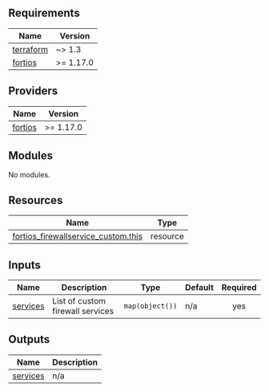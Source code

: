 <!-- BEGIN_TF_DOCS -->
## Requirements

| Name | Version |
|------|---------|
| <a name="requirement_terraform"></a> [terraform](#requirement\_terraform) | ~> 1.3 |
| <a name="requirement_fortios"></a> [fortios](#requirement\_fortios) | >= 1.17.0 |

## Providers

| Name | Version |
|------|---------|
| <a name="provider_fortios"></a> [fortios](#provider\_fortios) | >= 1.17.0 |

## Modules

No modules.

## Resources

| Name | Type |
|------|------|
| [fortios_firewallservice_custom.this](https://registry.terraform.io/providers/fortinetdev/fortios/latest/docs/resources/firewallservice_custom) | resource |

## Inputs

| Name | Description | Type | Default | Required |
|------|-------------|------|---------|:--------:|
| <a name="input_services"></a> [services](#input\_services) | List of custom firewall services | `map(object())` | n/a | yes |

## Outputs

| Name | Description |
|------|-------------|
| <a name="output_services"></a> [services](#output\_services) | n/a |
<!-- END_TF_DOCS -->